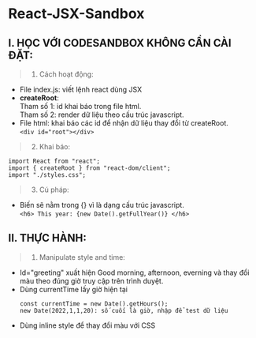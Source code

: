 # React-JSX-Sandbox

## I. HỌC VỚI CODESANDBOX KHÔNG CẦN CÀI ĐẶT:

> 1.  Cách hoạt động:

- File index.js: viết lệnh react dùng JSX
- **createRoot**:<br>
  Tham số 1: id khai báo trong file html.<br>
  Tham số 2: render dữ liệu theo cấu trúc javascript.<br>
- File html: khai báo các id để nhận dữ liệu thay đổi từ createRoot.<br>
  `<div id="root"></div>`

> 2.  Khai báo:

```
import React from "react";
import { createRoot } from "react-dom/client";
import "./styles.css";
```

> 3.  Cú pháp:

- Biến sẽ nằm trong {} vì là dạng cấu trúc javascript. <br>
  `<h6> This year: {new Date().getFullYear()} </h6>`

## II. THỰC HÀNH:

> 1. Manipulate style and time:

- Id="greeting" xuất hiện Good morning, afternoon, everning và thay đổi màu theo đúng giờ truy cập trên trình duyệt.
- Dùng currentTime lấy giờ hiện tại
  ```
  const currentTime = new Date().getHours();
  new Date(2022,1,1,20): số cuối là giờ, nhập để test dữ liệu
  ```
- Dùng inline style để thay đổi màu với CSS
